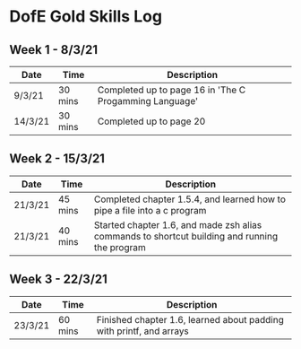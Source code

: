 # DofE Gold Skills Log

## Week 1 - 8/3/21
| Date | Time | Description |
|------|------|-------------|
|9/3/21|30 mins|Completed up to page 16 in 'The C Progamming Language'|
|14/3/21|30 mins|Completed up to page 20|

## Week 2 - 15/3/21
| Date | Time | Description |
|------|------|-------------|
|21/3/21|45 mins|Completed chapter 1.5.4, and learned how to pipe a file into a c program|
|21/3/21|40 mins|Started chapter 1.6, and made zsh alias commands to shortcut building and running the program|

## Week 3 - 22/3/21
| Date | Time | Description |
|------|------|-------------|
|23/3/21|60 mins|Finished chapter 1.6, learned about padding with printf, and arrays|

